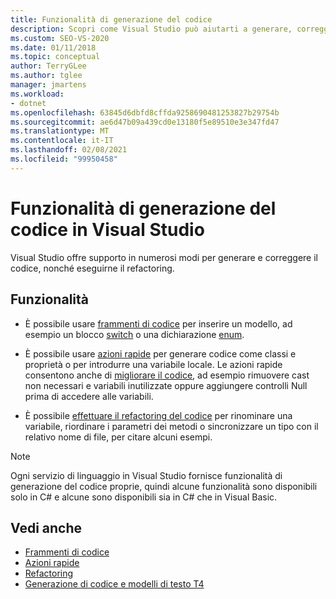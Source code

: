 ```yaml
---
title: Funzionalità di generazione del codice
description: Scopri come Visual Studio può aiutarti a generare, correggere ed effettuare il refactoring del codice.
ms.custom: SEO-VS-2020
ms.date: 01/11/2018
ms.topic: conceptual
author: TerryGLee
ms.author: tglee
manager: jmartens
ms.workload:
- dotnet
ms.openlocfilehash: 63845d6dbfd8cffda9258690481253827b29754b
ms.sourcegitcommit: ae6d47b09a439cd0e13180f5e89510e3e347fd47
ms.translationtype: MT
ms.contentlocale: it-IT
ms.lasthandoff: 02/08/2021
ms.locfileid: "99950458"
---
```

# <a name="code-generation-features-in-visual-studio"></a>Funzionalità di generazione del codice in Visual Studio

Visual Studio offre supporto in numerosi modi per generare e correggere il codice, nonché eseguirne il refactoring.

## <a name="features"></a>Funzionalità

- È possibile usare [frammenti di codice](../ide/code-snippets.md) per inserire un modello, ad esempio un blocco [switch](/dotnet/csharp/language-reference/keywords/switch) o una dichiarazione [enum](/dotnet/csharp/language-reference/keywords/enum).

- È possibile usare [azioni rapide](../ide/quick-actions.md) per generare codice come classi e proprietà o per introdurre una variabile locale. Le azioni rapide consentono anche di [migliorare il codice](../ide/common-quick-actions.md), ad esempio rimuovere cast non necessari e variabili inutilizzate oppure aggiungere controlli Null prima di accedere alle variabili.

- È possibile [effettuare il refactoring del codice](../ide/refactoring-in-visual-studio.md) per rinominare una variabile, riordinare i parametri dei metodi o sincronizzare un tipo con il relativo nome di file, per citare alcuni esempi.

> [!NOTE]
> Ogni servizio di linguaggio in Visual Studio fornisce funzionalità di generazione del codice proprie, quindi alcune funzionalità sono disponibili solo in C# e alcune sono disponibili sia in C# che in Visual Basic.

## <a name="see-also"></a>Vedi anche

- [Frammenti di codice](../ide/code-snippets.md)
- [Azioni rapide](../ide/quick-actions.md)
- [Refactoring](../ide/refactoring-in-visual-studio.md)
- [Generazione di codice e modelli di testo T4](../modeling/code-generation-and-t4-text-templates.md)
